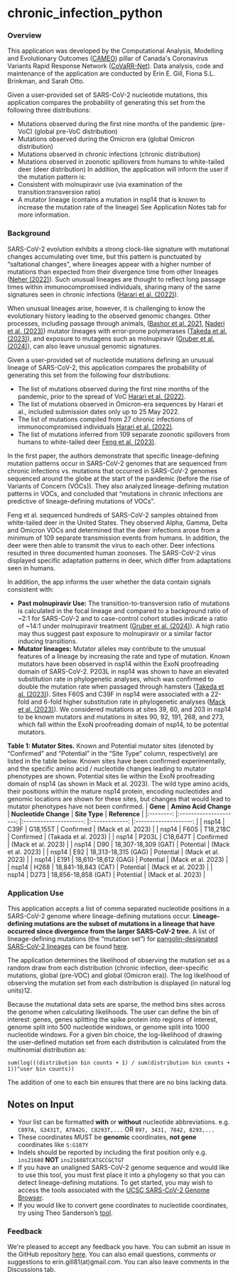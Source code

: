 # chronic_infection_python
### Overview
This application was developed by the Computational Analysis, Modelling and Evolutionary Outcomes ([CAMEO](https://covarrnet.ca/computational-analysis-modelling-and-evolutionary-outcomes-cameo/)) pillar of Canada's Coronavirus Variants Rapid Response Network ([CoVaRR-Net](https://covarrnet.ca/)). Data analysis, code and maintenance of the application are conducted by Erin E. Gill, Fiona S.L. Brinkman, and Sarah Otto. 

Given a user-provided set of SARS-CoV-2 nucleotide mutations, this application compares the probability of generating this set from the following three distributions:
- Mutations observed during the first nine months of the pandemic (pre-VoC) (global pre-VoC distribution)
- Mutations observed during the Omicron era (global Omicron distribution)
- Mutations observed in chronic infections (chronic distribution)
- Mutations observed in zoonotic spillovers from humans to white-tailed deer (deer distribution)
In addition, the application will inform the user if the mutation pattern is:
- Consistent with molnupiravir use (via examination of the transition:transversion ratio)
- A mutator lineage (contains a mutation in nsp14 that is known to increase the mutation rate of the lineage)
See Application Notes tab for more information.
   	 
### Background
SARS-CoV-2 evolution exhibits a strong clock-like signature with mutational changes accumulating over time, but this pattern is punctuated by “saltational changes”, where lineages appear with a higher number of mutations than expected from their divergence time from other lineages ([Neher (2022)](https://academic.oup.com/ve/article/8/2/veac113/6887176)). Such unusual lineages are thought to reflect long passage times within immunocompromised individuals, sharing many of the same signatures seen in chronic infections ([Harari et al. (2022)](https://www.nature.com/articles/s41591-022-01882-4)). 

When unusual lineages arise, however, it is challenging to know the evolutionary history leading to the observed genomic changes.  Other processes, including passage through animals, ([Bashor et al. 2021](https://www.pnas.org/doi/full/10.1073/pnas.2105253118), [Naderi et al. (2023)](https://elifesciences.org/articles/83685)) mutator lineages with error-prone polymerases ([Takeda et al. (2023)](https://doi.org/10.1016/j.isci.2023.106210)), and exposure to mutagens such as molnupiravir ([Gruber et al. (2024)](https://onlinelibrary.wiley.com/doi/10.1002/jmv.29642)), can also leave unusual genomic signatures. 

Given a user-provided set of nucleotide mutations defining an unusual lineage of SARS-CoV-2, this application compares the probability of generating this set from the following four distributions:
- The list of mutations observed during the first nine months of the pandemic, prior to the spread of VoC [Harari et al. (2022)](https://www.nature.com/articles/s41591-022-01882-4).
- The list of mutations observed in Omicron-era sequences by Harari et al., included submission dates only up to 25 May 2022.
- The list of mutations compiled from 27 chronic infections of immunocompromised individuals [Harari et al. (2022)](https://www.nature.com/articles/s41591-022-01882-4).
- The list of mutations inferred from 109 separate zoonotic spillovers from humans to white-tailed deer [Feng et al. (2023)](https://www.nature.com/articles/s41467-023-39782-x). 

In the first paper, the authors demonstrate that specific lineage-defining mutation patterns occur in SARS-CoV-2 genomes that are sequenced from chronic infections vs. mutations that occurred in SARS-CoV-2 genomes sequenced around the globe at the start of the pandemic (before the rise of Variants of Concern (VOCs)). They also analyzed lineage-defining mutation patterns in VOCs, and concluded that “mutations in chronic infections are predictive of lineage-defining mutations of VOCs”.

Feng et al. sequenced hundreds of SARS-CoV-2 samples obtained from white-tailed deer in the United States. They observed Alpha, Gamma, Delta and Omicron VOCs and determined that the deer infections arose from a minimum of 109 separate transmission events from humans. In addition, the deer were then able to transmit the virus to each other. Deer infections resulted in three documented human zoonoses. The SARS-CoV-2 virus displayed specific adaptation patterns in deer, which differ from adaptations seen in humans. 

In addition, the app informs the user whether the data contain signals consistent with:
- **Past molnupiravir Use:** The transition-to-transversion ratio of mutations is calculated in the focal lineage and compared to a background ratio of ~2:1 for SARS-CoV-2 and to case-control cohort studies indicate a ratio of ~14:1 under molnupiravir treatment ([Gruber et al. (2024)](https://onlinelibrary.wiley.com/doi/10.1002/jmv.29642)). A high ratio may thus suggest past exposure to molnupiravir or a similar factor inducing transitions.
- **Mutator lineages:** Mutator alleles may contribute to the unusual features of a lineage by increasing the rate and type of mutation. Known mutators have been observed in nsp14 within the ExoN proofreading domain of SARS-CoV-2.  P203L in nsp14 was shown to have an elevated substitution rate in phylogenetic analyses, which was confirmed to double the mutation rate when passaged through hamsters ([Takeda et al. (2023)](https://doi.org/10.1016/j.isci.2023.106210)). Sites F60S and C39F in nsp14 were associated with a 22-fold and 6-fold higher substitution rate in phylogenetic analyses ([Mack et al. (2023)](https://link.springer.com/article/10.1186/s12967-020-02344-6)). We considered mutations at sites 39, 60, and 203 in nsp14 to be known mutators and mutations in sites 90, 92, 191, 268, and 273, which fall within the ExoN proofreading domain of nsp14, to be potential mutators.

**Table 1: Mutator Sites.** Known and Potential mutator sites (denoted by “Confirmed” and “Potential” in the “Site Type” column, respectively) are listed in the table below. Known sites have been confirmed experimentally, and the specific amino acid / nucleotide changes leading to mutator phenotypes are shown. Potential sites lie within the ExoN proofreading domain of nsp14 (as shown in Mack et al. 2023). The wild type amino acids, their positions within the mature nsp14 protein, encoding nucleotides and genomic locations are shown for these sites, but changes that would lead to mutator phenotypes have not been confirmed.
| **Gene** 	| **Amino Acid Change** 	| **Nucleotide Change** 	| **Site Type** 	|     **Reference**    	|
|:--------:	|:---------------------:	|:---------------------:	|:-------------:	|:--------------------:	|
| nsp14    	|          C39F         	|        G18,155T       	|   Confirmed   	|  (Mack et al. 2023)  	|
| nsp14    	|          F60S         	|        T18,218C       	|   Confirmed   	| (Takada et al. 2023) 	|
| nsp14    	|         P203L         	|        C18,647T       	|   Confirmed   	|  (Mack et al. 2023)  	|
| nsp14    	|          D90          	|  18,307-18,309 (GAT)  	|   Potential   	|  (Mack et al. 2023)  	|
| nsp14    	|          E92          	|  18,313-18,315 (GAG)  	|   Potential   	|  (Mack et al. 2023)  	|
| nsp14    	|          E191         	|  18,610-18,612 (GAG)  	|   Potential   	|  (Mack et al. 2023)  	|
| nsp14    	|          H268         	|  18,841-18,843 (CAT)  	|   Potential   	|  (Mack et al. 2023)  	|
| nsp14    	|          D273         	|  18,856-18,858 (GAT)  	|   Potential   	|  (Mack et al. 2023)  	|


### Application Use
This application accepts a list of comma separated nucleotide positions in a SARS-CoV-2 genome where lineage-defining mutations occur. **Lineage-defining mutations are the subset of mutations in a lineage that have occurred since divergence from the larger SARS-CoV-2 tree.** A list of lineage-defining mutations (the “mutation set”) for [pangolin-designated SARS-CoV-2 lineages](https://www.pango.network/) can be found [here](https://github.com/cov-lineages/pango-designation?tab=readme-ov-file). 

The application determines the likelihood of observing the mutation set as a random draw from each distribution (chronic infection, deer-specific mutations, global (pre-VOC) and global (Omicron era)). The log likelihood of observing the mutation set from each distribution is displayed (in natural log units)12.

Because the mutational data sets are sparse, the method bins sites across the genome when calculating likelihoods. The user can define the bin of interest: genes, genes splitting the spike protein into regions of interest, genome split into 500 nucleotide windows, or genome split into 1000 nucleotide windows. For a given bin choice, the log-likelihood of drawing the user-defined mutation set from each distribution is calculated from the multinomial distribution as:
```
sum(log(((distribution bin counts + 1) / sum(distribution bin counts + 1))^user bin counts))
```
The addition of one to each bin ensures that there are no bins lacking data.

## Notes on Input
- Your list can be formatted **with** or **without** nucleotide abbreviations. e.g. `C897A, G3431T, A7842G, C8293T,...`  OR `897, 3431, 7842, 8293,...`
- These coordinates MUST be **genomic** coordinates, **not gene** coordinates like `S:G107Y`
- Indels should be reported by including the first position only e.g. `ins21608` **NOT** `ins21608TCATGCCGCTGT`
- If you have an unaligned SARS-CoV-2 genome sequence and would like to use this tool, you must first place it into a phylogeny so that you can detect lineage-defining mutations. To get started, you may wish to access the tools associated with the [UCSC SARS-CoV-2 Genome Browser](https://genome.ucsc.edu/goldenPath/help/covidBrowserIntro.html#data).
- If you would like to convert gene coordinates to nucleotide coordinates, try using Theo Sanderson’s [tool](https://codon2nucleotide.theo.io/).


### Feedback
We're pleased to accept any feedback you have. You can submit an issue in the GitHub repository [here](https://github.com/eringill/chronic_infection_python).
You can also email questions, comments or suggestions to erin.gill81(at)gmail.com. You can also leave comments in the Discussions tab.

 
